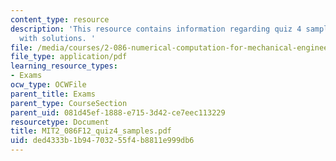 ```yaml
---
content_type: resource
description: 'This resource contains information regarding quiz 4 sample problems
  with solutions. '
file: /media/courses/2-086-numerical-computation-for-mechanical-engineers-fall-2012/ded4333b1b94703255f4b8811e999db6_MIT2_086F12_quiz4_study.pdf
file_type: application/pdf
learning_resource_types:
- Exams
ocw_type: OCWFile
parent_title: Exams
parent_type: CourseSection
parent_uid: 081d45ef-1888-e715-3d42-ce7eec113229
resourcetype: Document
title: MIT2_086F12_quiz4_samples.pdf
uid: ded4333b-1b94-7032-55f4-b8811e999db6
---
```


